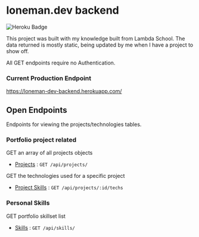 # loneman.dev backend 
![Heroku Badge](http://heroku-badge.herokuapp.com/?app=loneman-dev-backend)

This project was built with my knowledge built from Lambda School.
The data returned is mostly static, being updated by me when I have a project to show off.

All GET endpoints require no Authentication.

### Current Production Endpoint
https://loneman-dev-backend.herokuapp.com/

## Open Endpoints

Endpoints for viewing the projects/technologies tables.


### Portfolio project related

GET an array of all projects objects
* [Projects](PROJECTS.md) : `GET /api/projects/`

GET the technologies used for a specific project
* [Project Skills](PROJECTS-TECHS.md) : `GET /api/projects/:id/techs`

### Personal Skills 

GET portfolio skillset list
* [Skills](SKILLS.md) : `GET /api/skills/`
